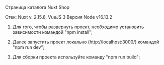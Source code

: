 Страница каталога Nuxt Shop

Стек: Nuxt v. 2.15.8, VueJS 3
Версия Node v16.13.2

1) Для того, чтобы развернуть проект, необходимо установить зависимости командой "npm install";

2) Далее запустить проект локально (http://localhost:3000/) командой "npm run dev";

3) Для сборки проекта используйте команду "npm run build";
